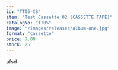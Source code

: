 ```yaml
---
id: "TT05-CS"
item: "Test Cassette 02 (CASSETTE TAPE)"
catalogNo: "TT05"
image: "/images/releases/album-one.jpg"
format: "cassette"
price: 7.00
stock: 25
---
```


afsd